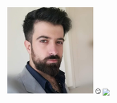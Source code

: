 
<img src="FB_IMG_1650627069618.jpg" width="200">
😏
<img align="center" src="https://github-readme-stats.vercel.app/api/<top_langs>/?username=<USERNAME>&theme=<THEME_NAME>" />


